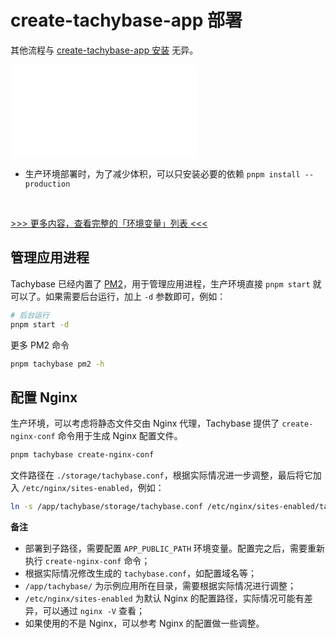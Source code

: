 # create-tachybase-app 部署

其他流程与 [create-tachybase-app 安装](/guides/advanced/env.html#git-源码或-create-tachybase-app-安装方式) 无异。

<embed src="./env-note.md"></embed>
- 生产环境部署时，为了减少体积，可以只安装必要的依赖 `pnpm install --production`

<br />

[>>> 更多内容，查看完整的「环境变量」列表 <<<](/guides/advanced/env)

## 管理应用进程

Tachybase 已经内置了 [PM2](https://pm2.keymetrics.io/)，用于管理应用进程，生产环境直接 `pnpm start` 就可以了。如果需要后台运行，加上 `-d` 参数即可，例如：

```bash
# 后台运行
pnpm start -d
```

更多 PM2 命令

```bash
pnpm tachybase pm2 -h
```

## 配置 Nginx

生产环境，可以考虑将静态文件交由 Nginx 代理，Tachybase 提供了 `create-nginx-conf` 命令用于生成 Nginx 配置文件。

```bash
pnpm tachybase create-nginx-conf
```

文件路径在 `./storage/tachybase.conf`，根据实际情况进一步调整，最后将它加入 `/etc/nginx/sites-enabled`，例如：

```bash
ln -s /app/tachybase/storage/tachybase.conf /etc/nginx/sites-enabled/tachybase.conf
```

**备注**

- 部署到子路径，需要配置 `APP_PUBLIC_PATH` 环境变量。配置完之后，需要重新执行 `create-nginx-conf` 命令；
- 根据实际情况修改生成的 `tachybase.conf`，如配置域名等；
- `/app/tachybase/` 为示例应用所在目录，需要根据实际情况进行调整；
- `/etc/nginx/sites-enabled` 为默认 Nginx 的配置路径，实际情况可能有差异，可以通过 `nginx -V` 查看；
- 如果使用的不是 Nginx，可以参考 Nginx 的配置做一些调整。
